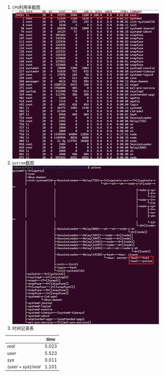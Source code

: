 <script type="text/javascript" src="http://cdn.mathjax.org/mathjax/latest/MathJax.js?config=TeX-AMS-MML_HTMLorMML"></script>
<script type="text/x-mathjax-config">
    MathJax.Hub.Config({ tex2jax: {inlineMath: [['$', '$']]}, messageStyle: "none" });
</script>

1. `CPU`利用率截图
![屏幕截图 2024-09-06 151146](image/屏幕截图%202024-09-06%20151146.png)
2. `pstree`截图
![屏幕截图 2024-09-06 151325](image/屏幕截图%202024-09-06%20151325.png)
3. 时间记录表

|                   | $time$  |
| ----------------- | ------- |
| $real$            | $5.023$ |
| $user$            | $5.523$ |
| $sys$             | $0.011$ |
| $(user+sys)/real$ | $1.101$ |